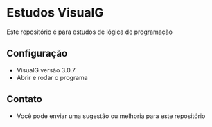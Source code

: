 # Estudos VisualG

Este repositório é para estudos de lógica de programação

## Configuração

- VisualG versão 3.0.7
- Abrir e rodar o programa

## Contato

- Você pode enviar uma sugestão ou melhoria para este repositório
